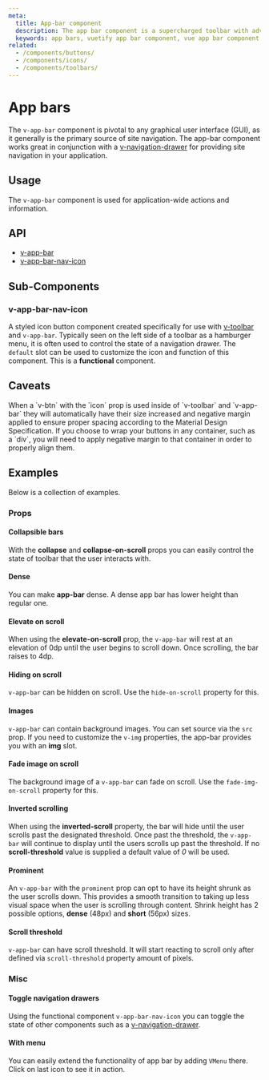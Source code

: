 ```yaml
---
meta:
  title: App-bar component
  description: The app bar component is a supercharged toolbar with advanced scrolling techniques and application layout support.
  keywords: app bars, vuetify app bar component, vue app bar component
related:
  - /components/buttons/
  - /components/icons/
  - /components/toolbars/
---
```


# App bars

The `v-app-bar` component is pivotal to any graphical user interface (GUI), as it generally is the primary source of site navigation. The app-bar component works great in conjunction with a [v-navigation-drawer](/components/navigation-drawers) for providing site navigation in your application.

<entry-ad />

## Usage

The `v-app-bar` component is used for application-wide actions and information.

<usage name="v-app-bar" />

## API

- [v-app-bar](../../api/v-app-bar)
- [v-app-bar-nav-icon](../../api/v-app-bar-nav-icon)

## Sub-Components

### v-app-bar-nav-icon

A styled icon button component created specifically for use with [v-toolbar](/components/toolbars) and `v-app-bar`. Typically seen on the left side of a toolbar as a hamburger menu, it is often used to control the state of a navigation drawer. The `default` slot can be used to customize the icon and function of this component. This is a **functional** component.

## Caveats

<alert type="warning">
  When a `v-btn` with the `icon` prop is used inside of `v-toolbar` and `v-app-bar` they will automatically have their size increased and negative margin applied to ensure proper spacing according to the Material Design Specification. If you choose to wrap your buttons in any container, such as a `div`, you will need to apply negative margin to that container in order to properly align them.
</alert>

## Examples

Below is a collection of examples.

### Props

#### Collapsible bars

With the **collapse** and **collapse-on-scroll** props you can easily control the state of toolbar that the user interacts with.

<example file="v-app-bar/prop-collapse" />

#### Dense

You can make **app-bar** dense. A dense app bar has lower height than regular one.

<example file="v-app-bar/prop-dense" />

#### Elevate on scroll

When using the **elevate-on-scroll** prop, the `v-app-bar` will rest at an elevation of 0dp until the user begins to scroll down. Once scrolling, the bar raises to 4dp.

<example file="v-app-bar/prop-elevate-on-scroll" />

#### Hiding on scroll

`v-app-bar` can be hidden on scroll. Use the `hide-on-scroll` property for this.

<example file="v-app-bar/prop-hide" />

#### Images

`v-app-bar` can contain background images. You can set source via the `src` prop. If you need to customize the `v-img` properties, the app-bar provides you with an **img** slot.

<example file="v-app-bar/prop-img" />

#### Fade image on scroll

The background image of a `v-app-bar` can fade on scroll. Use the `fade-img-on-scroll` property for this.

<example file="v-app-bar/prop-img-fade" />

#### Inverted scrolling

When using the **inverted-scroll** property, the bar will hide until the user scrolls past the designated threshold. Once past the threshold, the `v-app-bar` will continue to display until the users scrolls up past the threshold. If no **scroll-threshold** value is supplied a default value of _0_ will be used.

<example file="v-app-bar/prop-inverted-scroll" />

#### Prominent

An `v-app-bar` with the `prominent` prop can opt to have its height shrunk as the user scrolls down. This provides a smooth transition to taking up less visual space when the user is scrolling through content. Shrink height has 2 possible options, **dense** (48px) and **short** (56px) sizes.

<example file="v-app-bar/prop-prominent" />

#### Scroll threshold

`v-app-bar` can have scroll threshold. It will start reacting to scroll only after defined via `scroll-threshold` property amount of pixels.

<example file="v-app-bar/prop-scroll-threshold" />

### Misc

#### Toggle navigation drawers

Using the functional component `v-app-bar-nav-icon` you can toggle the state of other components such as a [v-navigation-drawer](/components/navigation-drawers).

<example file="v-app-bar/misc-app-bar-nav" />

#### With menu

You can easily extend the functionality of app bar by adding `VMenu` there. Click on last icon to see it in action.

<example file="v-app-bar/misc-menu" />

<backmatter />
